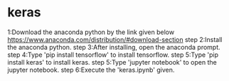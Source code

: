 # keras
1:Download the anaconda python by the link given below 
https://www.anaconda.com/distribution/#download-section 
step 2:Install the anaconda python. 
step 3:After installing, open the anaconda prompt. 
step 4:Type 'pip install tensorflow' to install tensorflow.
step 5:Type 'pip install keras' to install keras.
step 5:Type 'jupyter notebook' to open the jupyter notebook. 
step 6:Execute the 'keras.ipynb' given.
